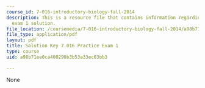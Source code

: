 ```yaml
---
course_id: 7-016-introductory-biology-fall-2014
description: This is a resource file that contains information regarding practice
  exam 1 solution.
file_location: /coursemedia/7-016-introductory-biology-fall-2014/a98b71ee0ca400290b3b53a33ec63bb3_MIT7_016F14_Prac_Exam_1Sol.pdf
file_type: application/pdf
layout: pdf
title: Solution Key 7.016 Practice Exam 1
type: course
uid: a98b71ee0ca400290b3b53a33ec63bb3

---
```

None